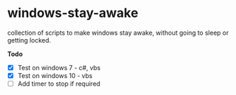 # windows-stay-awake
collection of scripts to make windows stay awake, without going to sleep or getting locked.  
  
  
**Todo**  
- [x] Test on windows 7  - c#, vbs
- [x] Test on windows 10  - vbs
- [ ] Add timer to stop if required
